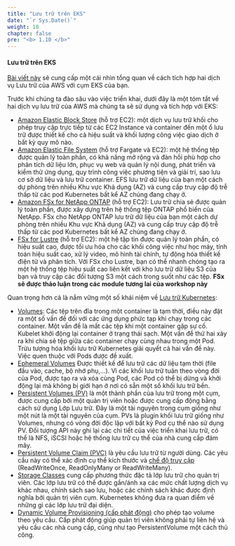 ```yaml
---
title: "Lưu trữ trên EKS"
date: "`r Sys.Date()`"
weight: 10
chapter: false
pre: "<b> 1.10 </b>"
---
```


#### Lưu trữ trên EKS

[Bài viết này](https://docs.aws.amazon.com/eks/latest/userguide/storage.html) sẽ cung cấp một cái nhìn tổng quan về cách tích hợp hai dịch vụ Lưu trữ của AWS với cụm EKS của bạn.

Trước khi chúng ta đào sâu vào việc triển khai, dưới đây là một tóm tắt về hai dịch vụ lưu trữ của AWS mà chúng ta sẽ sử dụng và tích hợp với EKS:

- [Amazon Elastic Block Store](https://aws.amazon.com/ebs/) (hỗ trợ EC2): một dịch vụ lưu trữ khối cho phép truy cập trực tiếp từ các EC2 Instance và container đến một ổ lưu trữ được thiết kế cho cả hiệu suất và khối lượng công việc giao dịch ở bất kỳ quy mô nào.
- [Amazon Elastic File System](https://aws.amazon.com/efs/) (hỗ trợ Fargate và EC2): một hệ thống tệp được quản lý toàn phần, có khả năng mở rộng và đàn hồi phù hợp cho phân tích dữ liệu lớn, phục vụ web và quản lý nội dung, phát triển và kiểm thử ứng dụng, quy trình công việc phương tiện và giải trí, sao lưu cơ sở dữ liệu và lưu trữ container. EFS lưu trữ dữ liệu của bạn một cách dự phòng trên nhiều Khu vực Khả dụng (AZ) và cung cấp truy cập độ trễ thấp từ các pod Kubernetes bất kể AZ chúng đang chạy ở.
- [Amazon FSx for NetApp ONTAP](https://aws.amazon.com/fsx/netapp-ontap/) (hỗ trợ EC2): Lưu trữ chia sẻ được quản lý toàn phần, được xây dựng trên hệ thống tệp ONTAP phổ biến của NetApp. FSx cho NetApp ONTAP lưu trữ dữ liệu của bạn một cách dự phòng trên nhiều Khu vực Khả dụng (AZ) và cung cấp truy cập độ trễ thấp từ các pod Kubernetes bất kể AZ chúng đang chạy ở.
- [FSx for Lustre](https://aws.amazon.com/fsx/lustre/) (hỗ trợ EC2): một hệ tập tin được quản lý toàn phần, có hiệu suất cao, được tối ưu hóa cho các khối công việc như học máy, tính toán hiệu suất cao, xử lý video, mô hình tài chính, tự động hóa thiết kế điện tử và phân tích. Với FSx cho Lustre, bạn có thể nhanh chóng tạo ra một hệ thống tệp hiệu suất cao liên kết với kho lưu trữ dữ liệu S3 của bạn và truy cập các đối tượng S3 một cách trong suốt như các tệp. **FSx sẽ được thảo luận trong các module tương lai của workshop này**

Quan trọng hơn cả là nắm vững một số khái niệm về [Lưu trữ Kubernetes](https://kubernetes.io/docs/concepts/storage/):

- [Volumes](https://kubernetes.io/docs/concepts/storage/volumes/): Các tệp trên đĩa trong một container là tạm thời, điều này đặt ra một số vấn đề đối với các ứng dụng phức tạp khi chạy trong các container. Một vấn đề là mất các tệp khi một container gặp sự cố. Kubelet khởi động lại container ở trạng thái sạch. Một vấn đề thứ hai xảy ra khi chia sẻ tệp giữa các container chạy cùng nhau trong một Pod. Trừu tượng hóa khối lưu trữ Kubernetes giải quyết cả hai vấn đề này. Việc quen thuộc với Pods được đề xuất.
- [Ephemeral Volumes](https://kubernetes.io/docs/concepts/storage/ephemeral-volumes/) Được thiết kế để lưu trữ các dữ liệu tạm thời (file đầu vào, cache, bộ nhớ phụ,...). Vì các khối lưu trữ tuân theo vòng đời của Pod, được tạo ra và xóa cùng Pod, các Pod có thể bị dừng và khởi động lại mà không bị giới hạn ở nơi có sẵn một số khối lưu trữ bền.
- [Persistent Volumes (PV)](https://kubernetes.io/docs/concepts/storage/persistent-volumes/) là một thành phần của lưu trữ trong một cụm, được cung cấp bởi một quản trị viên hoặc được cung cấp động bằng cách sử dụng Lớp Lưu trữ. Đây là một tài nguyên trong cụm giống như một nút là một tài nguyên của cụm. PVs là plugin khối lưu trữ giống như Volumes, nhưng có vòng đời độc lập với bất kỳ Pod cụ thể nào sử dụng PV. Đối tượng API này ghi lại các chi tiết của việc triển khai lưu trữ, có thể là NFS, iSCSI hoặc hệ thống lưu trữ cụ thể của nhà cung cấp đám mây.
- [Persistent Volume Claim (PVC)](https://kubernetes.io/docs/concepts/storage/persistent-volumes/) là yêu cầu lưu trữ từ người dùng. Các yêu cầu này có thể xác định cụ thể kích thước và [chế độ truy cập](https://kubernetes.io/docs/concepts/storage/persistent-volumes/#access-modes) (ReadWriteOnce, ReadOnlyMany or ReadWriteMany).
- [Storage Classes](https://kubernetes.io/docs/concepts/storage/storage-classes/) cung cấp phương thức đặc tả lớp lưu trữ cho quản trị viên. Các lớp lưu trữ có thể được gắn/ánh xạ các mức chất lượng dịch vụ khác nhau, chính sách sao lưu, hoặc các chính sách khác được định nghĩa bởi quản trị viên cụm. Kubernetes không đưa ra quan điểm về những gì các lớp lưu trữ đại diện.
- [Dynamic Volume Provisioning (cấp phát động)](https://kubernetes.io/docs/concepts/storage/dynamic-provisioning/) cho phép tạo volume theo yêu cầu. Cấp phát động giúp quản trị viên không phải tự liên hệ và yêu cầu các nhà cung cấp, cũng như tạo PersistentVolume một cách thủ công.
